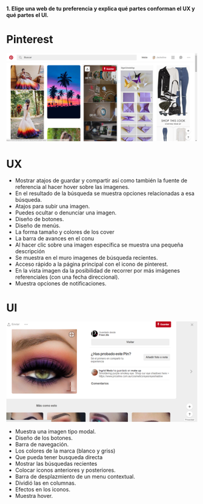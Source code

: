 #### 1. Elige una web de tu preferencia y explica qué partes conforman el UX y qué partes el UI.


# Pinterest

![Con titulo](assets/images/pin-image.png "Pinterest")

# UX
* Mostrar atajos de guardar y compartir así como también la fuente de referencia al hacer hover sobre las imagenes.
* En el resultado de la búsqueda se muestra opciones relacionadas a esa búsqueda. 
* Atajos para subir una imagen.
* Puedes ocultar o denunciar una imagen. 
* Diseño de botones.
* Diseño de menús.
* La forma tamaño y colores de los cover 
* La barra de avances en el conu
* Al hacer clic sobre una imagen específica se muestra  una pequeña descripción
* Se muestra en el muro imagenes de búsqueda recientes. 
* Acceso rápido a la página principal con el icono de pinterest.
* En la vista imagen da la posibilidad de recorrer por más imágenes referenciales (con una fecha direccional).
* Muestra opciones de notificaciones.

# UI

![Con titulo](assets/images/objeto-pinterest.png "makeUp")

* Muestra una imagen tipo modal.
* Diseño de los botones. 
* Barra de navegación. 
* Los colores de la marca (blanco y griss)
* Que pueda tener busqueda directa
* Mostrar las búsquedas recientes
* Colocar iconos anteriores y posteriores. 
* Barra de desplazmiento de un menu contextual.
* Dividió las  en columnas.
* Efectos en los iconos.
* Muestra hover.

